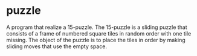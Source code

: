 # puzzle
A program that realize a 15-puzzle.
The 15-puzzle is a sliding puzzle that consists of a frame of numbered square tiles in random order with one tile missing. 
The object of the puzzle is to place the tiles in order by making sliding moves that use the empty space.
